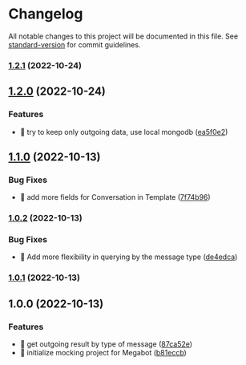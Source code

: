 # Changelog

All notable changes to this project will be documented in this file. See [standard-version](https://github.com/conventional-changelog/standard-version) for commit guidelines.

### [1.2.1](https://github.com/aobphilos/megabot-mock/compare/v1.2.0...v1.2.1) (2022-10-24)

## [1.2.0](https://github.com/aobphilos/megabot-mock/compare/v1.1.0...v1.2.0) (2022-10-24)


### Features

* 🎸 try to keep only outgoing data, use local mongodb ([ea5f0e2](https://github.com/aobphilos/megabot-mock/commit/ea5f0e2c0e748137ad312867e15698934e6b0910))

## [1.1.0](https://github.com/aobphilos/megabot-mock/compare/v1.0.2...v1.1.0) (2022-10-13)


### Bug Fixes

* 🐛 add more fields for Conversation in Template ([7f74b96](https://github.com/aobphilos/megabot-mock/commit/7f74b96d71bdaffcac7a850f3c313f1f2ad10b22))

### [1.0.2](https://github.com/aobphilos/megabot-mock/compare/v1.0.1...v1.0.2) (2022-10-13)


### Bug Fixes

* 🐛 Add more flexibility in querying by the message type ([de4edca](https://github.com/aobphilos/megabot-mock/commit/de4edca01e0744fc8cfe90e2f7b5e659599b7d08))

### [1.0.1](https://github.com/aobphilos/megabot-mock/compare/v1.0.0...v1.0.1) (2022-10-13)

## 1.0.0 (2022-10-13)


### Features

* 🎸 get outgoing result by type of message ([87ca52e](https://github.com/aobphilos/megabot-mock/commit/87ca52e884fad586dc7af35a494d65436a58a9a0))
* 🎸 initialize mocking project for Megabot ([b81eccb](https://github.com/aobphilos/megabot-mock/commit/b81eccb3ef142b877c7b1ce12cf95aea921ef03c))
